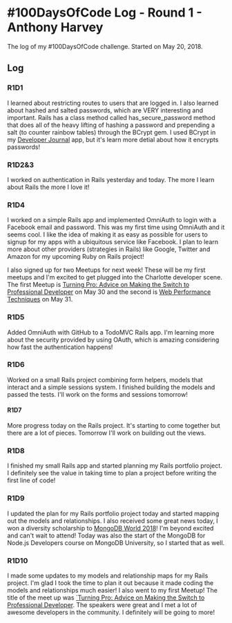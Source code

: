 # #100DaysOfCode Log - Round 1 - Anthony Harvey

The log of my #100DaysOfCode challenge. Started on May 20, 2018.

## Log

### R1D1 
I learned about restricting routes to users that are logged in.  I also learned about hashed and salted passwords, which are VERY interesting and important.  Rails has a class method called has_secure_password method that does all of the heavy lifting of hashing a password and prepending a salt (to counter rainbow tables) through the BCrypt gem.  I used BCrypt in my [Developer Journal](https://github.com/anthonygharvey/developer_journal) app, but it's learn more detial about how it encrypts passwords! 

### R1D2&3
I worked on authentication in Rails yesterday and today.  The more I learn about Rails the more I love it!

### R1D4

I worked on a simple Rails app and implemented OmniAuth to login with a Facebook email and password.  This was my first time using OmniAuth and it seems cool.  I like the idea of making it as easy as possible for users to signup for my apps with a ubiquitous service like Facebook.  I plan to learn more about other providers (strategies in Rails) like Google, Twitter and Amazon for my upcoming Ruby on Rails project!

I also signed up for two Meetups for next week!  These will be my first meetups and I'm excited to get plugged into the Charlotte developer scene.  The first Meetup is [Turning Pro: Advice on Making the Switch to Professional Developer](http://meetu.ps/e/FfF23/Dt3Gn/f) on May 30 and the second is [Web Performance Techniques](http://meetu.ps/e/FdMRb/Dt3Gn/f) on May 31.

### R1D5
Added OmniAuth with GitHub to a TodoMVC Rails app.  I'm learning more about the security provided by using OAuth, which is amazing considering how fast the authentication happens!

### R1D6
Worked on a small Rails project combining form helpers, models that interact and a simple sessions system.  I finished building the models and passed the tests.  I'll work on the forms and sessions tomorrow!

#### R1D7
More progress today on the Rails project.  It's starting to come together but there are a lot of pieces.  Tomorrow I'll work on building out the views.

### R1D8
I finished my small Rails app and started planning my Rails portfolio project.  I definitely see the value in taking time to plan a project before writing the first line of code!

### R1D9
I updated the plan for my Rails portfolio project today and started mapping out the models and relationships.  I also received some great news today, I won a diversity scholarship to [MongoDB World 2018](https://www.mongodb.com/world18)!  I'm beyond excited and can't wait to attend!  Today was also the start of the MongoDB for Node.js Developers course on MongoDB University, so I started that as well.

### R1D10
I made some updates to my models and relationship maps for my Rails project.  I'm glad I took the time to plan it out because it made coding the models and relationships much easier!  I also went to my first Meetup!  The title of the meet up was [`Turning Pro: Advice on Making the Switch to Professional Developer](https://www.meetup.com/charlottedevs/events/250514891).  The speakers were great and I met a lot of awesome developers in the community.  I definitely will be going to more!